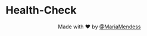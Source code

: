 # Health-Check

<p align="center">
    Made with <span>♥</span> by <a href="https://github.com/MariaMendess">@MariaMendess</a>
  </p>
